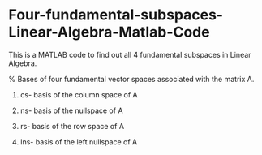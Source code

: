 # Four-fundamental-subspaces-Linear-Algebra-Matlab-Code
This is a MATLAB code to find out all 4 fundamental subspaces in Linear Algebra.

% Bases of four fundamental vector spaces associated with the matrix A.

1. cs- basis of the column space of A

2. ns- basis of the nullspace of A

3. rs- basis of the row space of A

4. lns- basis of the left nullspace of A
